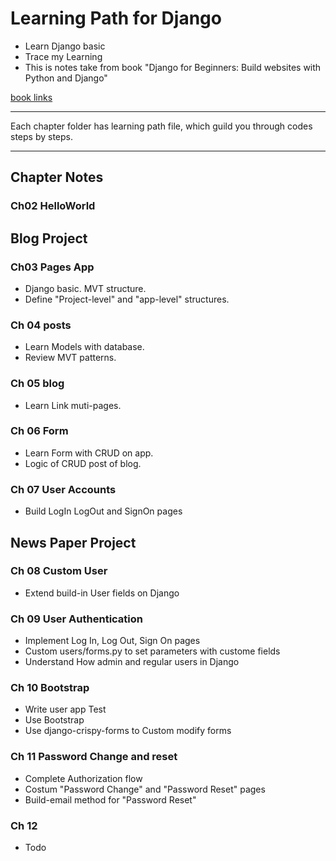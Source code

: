 # Learning Path for Django

* Learn Django basic
* Trace my Learning
* This is notes take from book "Django for Beginners: Build websites with Python and Django"

[book links](https://www.amazon.com/Django-Beginners-Build-websites-Python/dp/1983172669?tag=hackr-20&geniuslink=true)

---
Each chapter folder has learning path file, which guild you through codes steps by steps.

---

## Chapter Notes

### Ch02 HelloWorld

## Blog Project

### Ch03 Pages App

* Django basic. MVT structure.
* Define "Project-level" and "app-level" structures.

### Ch 04 posts

* Learn Models with database.
* Review MVT patterns.

### Ch 05 blog

* Learn Link muti-pages.

### Ch 06 Form

* Learn Form with CRUD on app.
* Logic of CRUD post of blog.

### Ch 07 User Accounts

* Build LogIn LogOut and SignOn pages

## News Paper Project

### Ch 08 Custom User

* Extend build-in User fields on Django

### Ch 09 User Authentication

* Implement Log In, Log Out, Sign On pages
* Custom users/forms.py to set parameters with custome fields
* Understand How admin and regular users in Django

### Ch 10 Bootstrap

* Write user app Test
* Use Bootstrap
* Use django-crispy-forms to Custom modify forms

### Ch 11 Password Change and reset

* Complete Authorization flow
* Costum "Password Change" and "Password Reset" pages
* Build-email method for "Password Reset"

### Ch 12

* Todo
